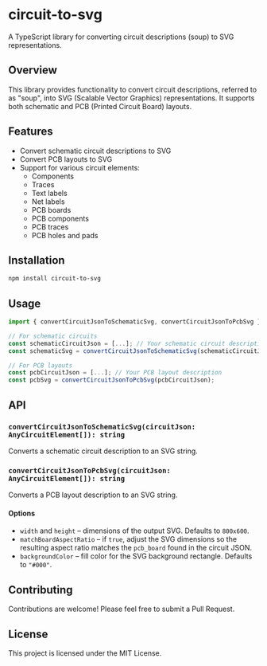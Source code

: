 # circuit-to-svg

A TypeScript library for converting circuit descriptions (soup) to SVG representations.

## Overview

This library provides functionality to convert circuit descriptions, referred to as "soup", into SVG (Scalable Vector Graphics) representations. It supports both schematic and PCB (Printed Circuit Board) layouts.

## Features

- Convert schematic circuit descriptions to SVG
- Convert PCB layouts to SVG
- Support for various circuit elements:
  - Components
  - Traces
  - Text labels
  - Net labels
  - PCB boards
  - PCB components
  - PCB traces
  - PCB holes and pads

## Installation

```bash
npm install circuit-to-svg
```

## Usage

```typescript
import { convertCircuitJsonToSchematicSvg, convertCircuitJsonToPcbSvg } from 'circuit-to-svg';

// For schematic circuits
const schematicCircuitJson = [...]; // Your schematic circuit description
const schematicSvg = convertCircuitJsonToSchematicSvg(schematicCircuitJson);

// For PCB layouts
const pcbCircuitJson = [...]; // Your PCB layout description
const pcbSvg = convertCircuitJsonToPcbSvg(pcbCircuitJson);
```

## API

### `convertCircuitJsonToSchematicSvg(circuitJson: AnyCircuitElement[]): string`

Converts a schematic circuit description to an SVG string.

### `convertCircuitJsonToPcbSvg(circuitJson: AnyCircuitElement[]): string`

Converts a PCB layout description to an SVG string.

#### Options

- `width` and `height` – dimensions of the output SVG. Defaults to `800x600`.
- `matchBoardAspectRatio` – if `true`, adjust the SVG dimensions so the
  resulting aspect ratio matches the `pcb_board` found in the circuit JSON.
- `backgroundColor` – fill color for the SVG background rectangle. Defaults to
  `"#000"`.

## Contributing

Contributions are welcome! Please feel free to submit a Pull Request.

## License

This project is licensed under the MIT License.
